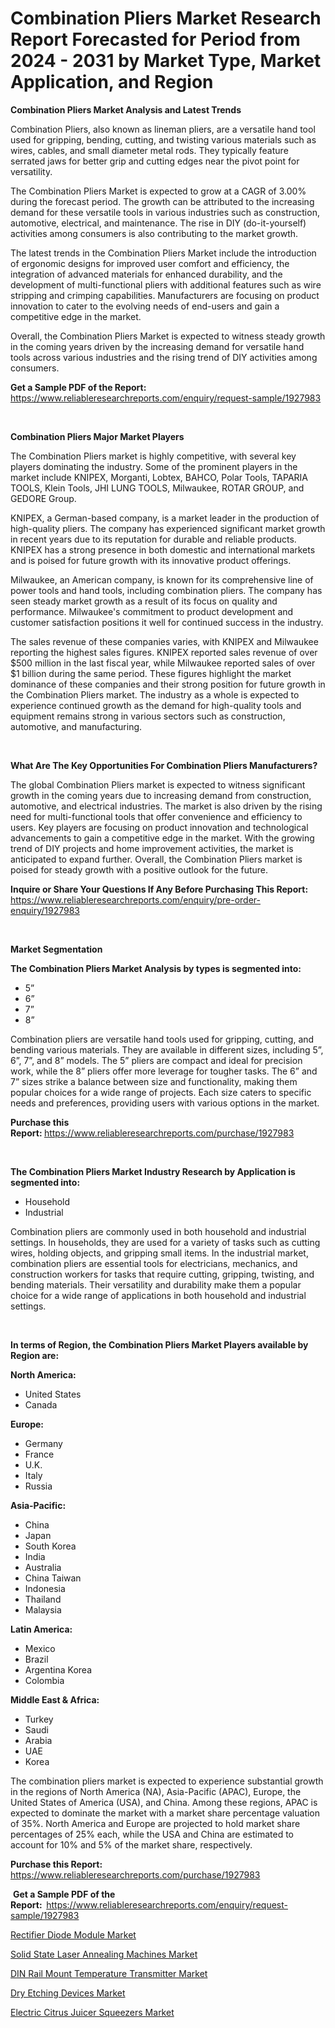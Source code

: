 <p><h1>Combination Pliers Market Research Report Forecasted for Period from 2024 -  2031 by Market Type, Market Application, and Region</h1></p><p><strong>Combination Pliers Market Analysis and Latest Trends</strong></p>
<p><p>Combination Pliers, also known as lineman pliers, are a versatile hand tool used for gripping, bending, cutting, and twisting various materials such as wires, cables, and small diameter metal rods. They typically feature serrated jaws for better grip and cutting edges near the pivot point for versatility.</p><p>The Combination Pliers Market is expected to grow at a CAGR of 3.00% during the forecast period. The growth can be attributed to the increasing demand for these versatile tools in various industries such as construction, automotive, electrical, and maintenance. The rise in DIY (do-it-yourself) activities among consumers is also contributing to the market growth.</p><p>The latest trends in the Combination Pliers Market include the introduction of ergonomic designs for improved user comfort and efficiency, the integration of advanced materials for enhanced durability, and the development of multi-functional pliers with additional features such as wire stripping and crimping capabilities. Manufacturers are focusing on product innovation to cater to the evolving needs of end-users and gain a competitive edge in the market.</p><p>Overall, the Combination Pliers Market is expected to witness steady growth in the coming years driven by the increasing demand for versatile hand tools across various industries and the rising trend of DIY activities among consumers.</p></p>
<p><strong>Get a Sample PDF of the Report:&nbsp;</strong> <a href="https://www.reliableresearchreports.com/enquiry/request-sample/1927983">https://www.reliableresearchreports.com/enquiry/request-sample/1927983</a></p>
<p>&nbsp;</p>
<p><strong>Combination Pliers Major Market Players</strong></p>
<p><p>The Combination Pliers market is highly competitive, with several key players dominating the industry. Some of the prominent players in the market include KNIPEX, Morganti, Lobtex, BAHCO, Polar Tools, TAPARIA TOOLS, Klein Tools, JHI LUNG TOOLS, Milwaukee, ROTAR GROUP, and GEDORE Group.</p><p>KNIPEX, a German-based company, is a market leader in the production of high-quality pliers. The company has experienced significant market growth in recent years due to its reputation for durable and reliable products. KNIPEX has a strong presence in both domestic and international markets and is poised for future growth with its innovative product offerings.</p><p>Milwaukee, an American company, is known for its comprehensive line of power tools and hand tools, including combination pliers. The company has seen steady market growth as a result of its focus on quality and performance. Milwaukee's commitment to product development and customer satisfaction positions it well for continued success in the industry.</p><p>The sales revenue of these companies varies, with KNIPEX and Milwaukee reporting the highest sales figures. KNIPEX reported sales revenue of over $500 million in the last fiscal year, while Milwaukee reported sales of over $1 billion during the same period. These figures highlight the market dominance of these companies and their strong position for future growth in the Combination Pliers market. The industry as a whole is expected to experience continued growth as the demand for high-quality tools and equipment remains strong in various sectors such as construction, automotive, and manufacturing.</p></p>
<p>&nbsp;</p>
<p><strong>What Are The Key Opportunities For Combination Pliers Manufacturers?</strong></p>
<p><p>The global Combination Pliers market is expected to witness significant growth in the coming years due to increasing demand from construction, automotive, and electrical industries. The market is also driven by the rising need for multi-functional tools that offer convenience and efficiency to users. Key players are focusing on product innovation and technological advancements to gain a competitive edge in the market. With the growing trend of DIY projects and home improvement activities, the market is anticipated to expand further. Overall, the Combination Pliers market is poised for steady growth with a positive outlook for the future.</p></p>
<p><strong>Inquire or Share Your Questions If Any Before Purchasing This Report:</strong> <a href="https://www.reliableresearchreports.com/enquiry/pre-order-enquiry/1927983">https://www.reliableresearchreports.com/enquiry/pre-order-enquiry/1927983</a></p>
<p>&nbsp;</p>
<p><strong>Market Segmentation</strong></p>
<p><strong>The Combination Pliers Market Analysis by types is segmented into:</strong></p>
<p><ul><li>5”</li><li>6”</li><li>7”</li><li>8”</li></ul></p>
<p><p>Combination pliers are versatile hand tools used for gripping, cutting, and bending various materials. They are available in different sizes, including 5”, 6”, 7”, and 8” models. The 5” pliers are compact and ideal for precision work, while the 8” pliers offer more leverage for tougher tasks. The 6” and 7” sizes strike a balance between size and functionality, making them popular choices for a wide range of projects. Each size caters to specific needs and preferences, providing users with various options in the market.</p></p>
<p><strong>Purchase this Report:&nbsp;</strong><a href="https://www.reliableresearchreports.com/purchase/1927983">https://www.reliableresearchreports.com/purchase/1927983</a></p>
<p>&nbsp;</p>
<p><strong>The Combination Pliers Market Industry Research by Application is segmented into:</strong></p>
<p><ul><li>Household</li><li>Industrial</li></ul></p>
<p><p>Combination pliers are commonly used in both household and industrial settings. In households, they are used for a variety of tasks such as cutting wires, holding objects, and gripping small items. In the industrial market, combination pliers are essential tools for electricians, mechanics, and construction workers for tasks that require cutting, gripping, twisting, and bending materials. Their versatility and durability make them a popular choice for a wide range of applications in both household and industrial settings.</p></p>
<p>&nbsp;</p>
<p><strong>In terms of Region, the Combination Pliers Market Players available by Region are:</strong></p>
<p>
    <p> <strong> North America: </strong>
        <ul>
            <li>United States</li>
            <li>Canada</li>
        </ul>
        </p> 
    <p> <strong> Europe: </strong>
        <ul>
            <li>Germany</li>
            <li>France</li>
            <li>U.K.</li>
            <li>Italy</li>
            <li>Russia</li>
        </ul>
        </p> 
    <p> <strong> Asia-Pacific: </strong>
        <ul>
            <li>China</li>
            <li>Japan</li>
            <li>South Korea</li>
            <li>India</li>
            <li>Australia</li>
            <li>China Taiwan</li>
            <li>Indonesia</li>
            <li>Thailand</li>
            <li>Malaysia</li>
        </ul>
        </p> 
    <p> <strong> Latin America: </strong>
        <ul>
            <li>Mexico</li>
            <li>Brazil</li>
            <li>Argentina Korea</li>
            <li>Colombia</li>
        </ul>
        </p> 
    <p> <strong> Middle East & Africa: </strong>
        <ul>
            <li>Turkey</li>
            <li>Saudi</li>
            <li>Arabia</li>
            <li>UAE</li>
            <li>Korea</li>
        </ul>
    </p>
    </p>
<p><p>The combination pliers market is expected to experience substantial growth in the regions of North America (NA), Asia-Pacific (APAC), Europe, the United States of America (USA), and China. Among these regions, APAC is expected to dominate the market with a market share percentage valuation of 35%. North America and Europe are projected to hold market share percentages of 25% each, while the USA and China are estimated to account for 10% and 5% of the market share, respectively.</p></p>
<p><strong>Purchase this Report: </strong><a href="https://www.reliableresearchreports.com/purchase/1927983">https://www.reliableresearchreports.com/purchase/1927983</a></p>
<p>&nbsp;<strong>Get a Sample PDF of the Report:&nbsp;&nbsp;</strong><a href="https://www.reliableresearchreports.com/enquiry/request-sample/1927983">https://www.reliableresearchreports.com/enquiry/request-sample/1927983</a></p>
<p><strong></strong></p>
<p><p><a href="https://view.publitas.com/reportprime-1/rectifier-diode-module-market-dynamics-2024-2031-also-about-its-market-trends-projections-and-opportunities/">Rectifier Diode Module Market</a></p><p><a href="https://crocus-run-b5a.notion.site/Solid-State-Laser-Annealing-Machines-Market-with-the-goal-of-estimating-the-market-size-and-future-g-a0784272630a4977aa282f71790c247e">Solid State Laser Annealing Machines Market</a></p><p><a href="https://view.publitas.com/reportprime-1/din-rail-mount-temperature-transmitter-market-research-report-provides-critical-insights-that-can-help-shape-business-development-and-investment-strategies/">DIN Rail Mount Temperature Transmitter Market</a></p><p><a href="https://gratis-rainforest-2ca.notion.site/Dry-Etching-Devices-Market-Share-Market-New-Trends-Analysis-Report-By-Type-By-Application-By-End-2c85c9e0bc784ed0bc84c6d9e134ee48">Dry Etching Devices Market</a></p><p><a href="https://metal-farmhouse-e95.notion.site/Decoding-the-Electric-Citrus-Juicer-Squeezers-Market-A-Deep-Dive-into-the-Latest-Market-Trends-Mar-00a943bae7724931adb057241eb24efa">Electric Citrus Juicer Squeezers Market</a></p></p>
